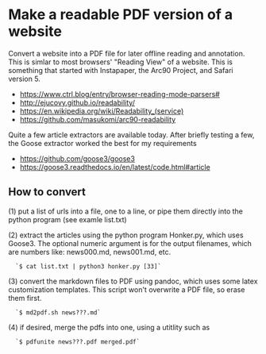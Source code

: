 # Make a readable PDF version of a website

Convert a website into a PDF file for later offline reading 
and annotation.  This is simlar to most browsers' "Reading View" of a website.
This is something that started with Instapaper, the Arc90 Project, and 
Safari version 5.

*  https://www.ctrl.blog/entry/browser-reading-mode-parsers#
*  http://ejucovy.github.io/readability/
*  https://en.wikipedia.org/wiki/Readability_(service)
*  https://github.com/masukomi/arc90-readability

Quite a few article extractors are available today. 
After briefly testing a few, the Goose extractor worked 
the best for my requirements

*  https://github.com/goose3/goose3 
*  https://goose3.readthedocs.io/en/latest/code.html#article 


## How to convert

  (1) put a list of urls into a file, one to a line, or pipe them directly 
      into the python program (see examle list.txt)

  (2) extract the articles using the python program Honker.py, which
      uses Goose3.  The optional numeric argument is for the output
      filenames, which are numbers like: news000.md, news001.md, etc.

      `$ cat list.txt | python3 honker.py [33]`

  (3) convert the markdown files to PDF using pandoc, which uses some
      latex customization templates. This script won't overwrite a
      PDF file, so erase them first.

      `$ md2pdf.sh news???.md` 

  (4) if desired, merge the pdfs into one, using a utitlity such as

      `$ pdfunite news???.pdf merged.pdf`



